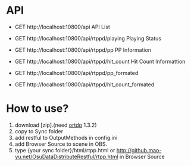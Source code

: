# API
* GET http://localhost:10800/api API List

* GET http://localhost:10800/api/rtppd/playing Playing Status
* GET http://localhost:10800/api/rtppd/pp PP Information
* GET http://localhost:10800/api/rtppd/hit_count Hit Count Informattion
* GET http://localhost:10800/api/rtppd/pp_formated 
* GET http://localhost:10800/api/rtppd/hit_count_formated

# How to use?
1. download [zip].(need [ortdp](https://github.com/KedamaOvO/OsuRTDataProvider-Release/releases) 1.3.2)
2. copy to Sync folder
3. add restful to OutputMethods in config.ini 
4. add Browser Source to scene in OBS. 
5. type {your sync folder}/html/rtpp.html or http://github.mao-yu.net/OsuDataDistributeRestful/rtpp.html in Browser Source
